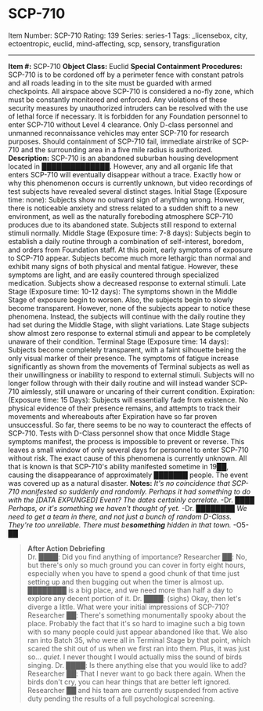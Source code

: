 # SCP-710
Item Number: SCP-710
Rating: 139
Series: series-1
Tags: _licensebox, city, ectoentropic, euclid, mind-affecting, scp, sensory, transfiguration

---

**Item #:** SCP-710
**Object Class:** Euclid
**Special Containment Procedures:** SCP-710 is to be cordoned off by a perimeter fence with constant patrols and all roads leading in to the site must be guarded with armed checkpoints. All airspace above SCP-710 is considered a no-fly zone, which must be constantly monitored and enforced. Any violations of these security measures by unauthorized intruders can be resolved with the use of lethal force if necessary.
It is forbidden for any Foundation personnel to enter SCP-710 without Level 4 clearance. Only D-class personnel and unmanned reconnaissance vehicles may enter SCP-710 for research purposes. Should containment of SCP-710 fail, immediate airstrike of SCP-710 and the surrounding area in a five mile radius is authorized.
**Description:** SCP-710 is an abandoned suburban housing development located in ██████████████. However, any and all organic life that enters SCP-710 will eventually disappear without a trace. Exactly how or why this phenomenon occurs is currently unknown, but video recordings of test subjects have revealed several distinct stages.
Initial Stage (Exposure time: none): Subjects show no outward sign of anything wrong. However, there is noticeable anxiety and stress related to a sudden shift to a new environment, as well as the naturally foreboding atmosphere SCP-710 produces due to its abandoned state. Subjects still respond to external stimuli normally.
Middle Stage (Exposure time: 7-8 days): Subjects begin to establish a daily routine through a combination of self-interest, boredom, and orders from Foundation staff. At this point, early symptoms of exposure to SCP-710 appear. Subjects become much more lethargic than normal and exhibit many signs of both physical and mental fatigue. However, these symptoms are light, and are easily countered through specialized medication. Subjects show a decreased response to external stimuli.
Late Stage (Exposure time: 10-12 days): The symptoms shown in the Middle Stage of exposure begin to worsen. Also, the subjects begin to slowly become transparent. However, none of the subjects appear to notice these phenomena. Instead, the subjects will continue with the daily routine they had set during the Middle Stage, with slight variations. Late Stage subjects show almost zero response to external stimuli and appear to be completely unaware of their condition.
Terminal Stage (Exposure time: 14 days): Subjects become completely transparent, with a faint silhouette being the only visual marker of their presence. The symptoms of fatigue increase significantly as shown from the movements of Terminal subjects as well as their unwillingness or inability to respond to external stimuli. Subjects will no longer follow through with their daily routine and will instead wander SCP-710 aimlessly, still unaware or uncaring of their current condition.
Expiration: (Exposure time: 15 Days): Subjects will essentially fade from existence. No physical evidence of their presence remains, and attempts to track their movements and whereabouts after Expiration have so far proven unsuccessful.
So far, there seems to be no way to counteract the effects of SCP-710. Tests with D-Class personnel show that once Middle Stage symptoms manifest, the process is impossible to prevent or reverse. This leaves a small window of only several days for personnel to enter SCP-710 without risk.
The exact cause of this phenomena is currently unknown. All that is known is that SCP-710's ability manifested sometime in 19██, causing the disappearance of approximately ███████ people. The event was covered up as a natural disaster.
**Notes:** _It's no coincidence that SCP-710 manifested so suddenly and randomly. Perhaps it had something to do with the [DATA EXPUNGED] Event? The dates certainly correlate._ -Dr. ████
_Perhaps, or it's something we haven't thought of yet._ -Dr. ████████
_We need to get a team in there, and not just a bunch of random D-Class. They're too unreliable. There must be**something** hidden in that town._ -O5-██
> **After Action Debriefing**  
>  Dr. ████: Did you find anything of importance?
> Researcher ██: No, but there's only so much ground you can cover in forty eight hours, especially when you have to spend a good chunk of that time just setting up and then bugging out when the timer is almost up. ████████ is a big place, and we need more than half a day to explore any decent portion of it.
> Dr. ████: (sighs) Okay, then let's diverge a little. What were your initial impressions of SCP-710?
> Researcher ██: There's something monumentally spooky about the place. Probably the fact that it's so hard to imagine such a big town with so many people could just appear abandoned like that. We also ran into Batch 35, who were all in Terminal Stage by that point, which scared the shit out of us when we first ran into them. Plus, it was just so… _quiet_. I never thought I would actually miss the sound of birds singing.
> Dr. ████: Is there anything else that you would like to add?
> Researcher ██: That I never want to go back there again. When the birds don't cry, you can hear things that are better left ignored.
Researcher ██ and his team are currently suspended from active duty pending the results of a full psychological screening.